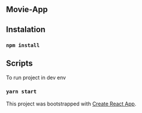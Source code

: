 ## Movie-App

## Instalation

### `npm install`

## Scripts

To run project in dev env

### `yarn start`


This project was bootstrapped with [Create React App](https://github.com/facebookincubator/create-react-app).
